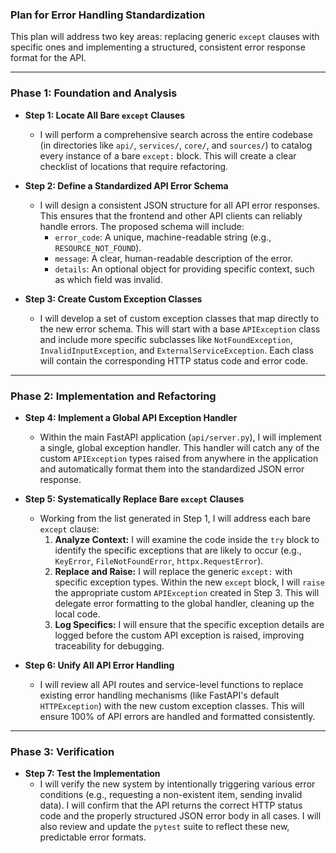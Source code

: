 ### Plan for Error Handling Standardization

This plan will address two key areas: replacing generic `except` clauses with specific ones and implementing a structured, consistent error response format for the API.

---

### **Phase 1: Foundation and Analysis**

*   **Step 1: Locate All Bare `except` Clauses**
    *   I will perform a comprehensive search across the entire codebase (in directories like `api/`, `services/`, `core/`, and `sources/`) to catalog every instance of a bare `except:` block. This will create a clear checklist of locations that require refactoring.

*   **Step 2: Define a Standardized API Error Schema**
    *   I will design a consistent JSON structure for all API error responses. This ensures that the frontend and other API clients can reliably handle errors. The proposed schema will include:
        *   `error_code`: A unique, machine-readable string (e.g., `RESOURCE_NOT_FOUND`).
        *   `message`: A clear, human-readable description of the error.
        *   `details`: An optional object for providing specific context, such as which field was invalid.

*   **Step 3: Create Custom Exception Classes**
    *   I will develop a set of custom exception classes that map directly to the new error schema. This will start with a base `APIException` class and include more specific subclasses like `NotFoundException`, `InvalidInputException`, and `ExternalServiceException`. Each class will contain the corresponding HTTP status code and error code.

---

### **Phase 2: Implementation and Refactoring**

*   **Step 4: Implement a Global API Exception Handler**
    *   Within the main FastAPI application (`api/server.py`), I will implement a single, global exception handler. This handler will catch any of the custom `APIException` types raised from anywhere in the application and automatically format them into the standardized JSON error response.

*   **Step 5: Systematically Replace Bare `except` Clauses**
    *   Working from the list generated in Step 1, I will address each bare `except` clause:
        1.  **Analyze Context:** I will examine the code inside the `try` block to identify the specific exceptions that are likely to occur (e.g., `KeyError`, `FileNotFoundError`, `httpx.RequestError`).
        2.  **Replace and Raise:** I will replace the generic `except:` with specific exception types. Within the new `except` block, I will `raise` the appropriate custom `APIException` created in Step 3. This will delegate error formatting to the global handler, cleaning up the local code.
        3.  **Log Specifics:** I will ensure that the specific exception details are logged before the custom API exception is raised, improving traceability for debugging.

*   **Step 6: Unify All API Error Handling**
    *   I will review all API routes and service-level functions to replace existing error handling mechanisms (like FastAPI's default `HTTPException`) with the new custom exception classes. This will ensure 100% of API errors are handled and formatted consistently.

---

### **Phase 3: Verification**

*   **Step 7: Test the Implementation**
    *   I will verify the new system by intentionally triggering various error conditions (e.g., requesting a non-existent item, sending invalid data). I will confirm that the API returns the correct HTTP status code and the properly structured JSON error body in all cases. I will also review and update the `pytest` suite to reflect these new, predictable error formats.
